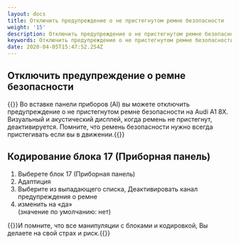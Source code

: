 ```yaml
---
layout: docs
title: Отключить предупреждение о не пристегнутом ремне безопасности
weight: '15'
description: Отключить предупреждение о не пристегнутом ремне безопасности
keywords: Отключить предупреждение о не пристегнутом ремне безопасности
date: 2020-04-05T15:47:52.254Z
---
```

## Отключить предупреждение о ремне безопасности

{{<hint info>}}
Во вставке панели приборов (AI) вы можете отключить предупреждение о не пристегнутом ремне безопасности на Audi A1 8X. Визуальный и акустический дисплей, когда ремень не пристегнут, деактивируется. Помните, что ремень безопасности нужно всегда пристегивать если вы в движении.{{</hint>}}


## **Кодирование блока 17 (Приборная панель)**

1. Выберете блок 17 (Приборная панель)
2. Адаптиция
3. Выберите из выпадающего списка, Деактивировать канал предупреждения о ремне
4. изменить на «да»\
   (значение по умолчанию: нет)

{{<hint danger>}}И помните, что все манипуляции с блоками и кодировкой, Вы делаете на свой страх и риск.{{</hint>}}